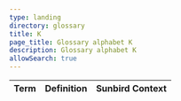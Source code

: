 ```yaml
---
type: landing
directory: glossary
title: K
page_title: Glossary alphabet K
description: Glossary alphabet K
allowSearch: true
---
```

Term | Definition |Sunbird Context
-----|------------|-----------------
